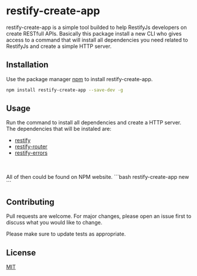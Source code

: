 # restify-create-app

restify-create-app is a simple tool builded to help RestifyJs developers on create RESTfull APIs. Basically this package install a new CLI who gives access to a command that will install all dependencies you need related to RestifyJs and create a simple HTTP server.

## Installation

Use the package manager [npm](https://www.npmjs.com/) to install restify-create-app.

```bash
npm install restify-create-app --save-dev -g
```

## Usage

Run the command to install all dependencies and create a HTTP server.
<br>
The dependencies that will be instaled are:
<br>
- [restify](http://restify.com/)
- [restify-router](https://www.npmjs.com/package/restify-router)
- [restify-errors](https://www.npmjs.com/package/restify-errors)
<br>
<br>
All of then could be found on NPM website.
```bash
restify-create-app new
```

## Contributing
Pull requests are welcome. For major changes, please open an issue first to discuss what you would like to change.

Please make sure to update tests as appropriate.

## License
[MIT](https://choosealicense.com/licenses/mit/)